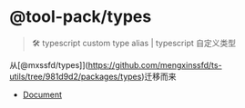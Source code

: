 # @tool-pack/types

> 🛠 typescript custom type alias | typescript 自定义类型

从[@mxssfd/types]](https://github.com/mengxinssfd/ts-utils/tree/981d9d2/packages/types)迁移而来

- [Document](https://js-tool-pack.github.io/types/)
